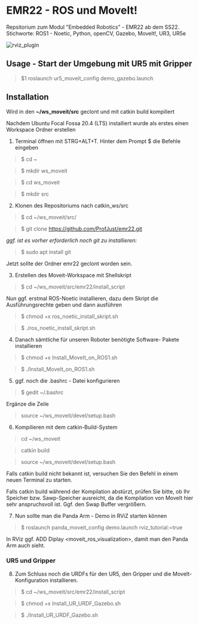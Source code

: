 # EMR22 - ROS und MoveIt!
Repsitorium zum Modul "Embedded Robotics" - EMR22 ab dem SS22.
Stichworte:  ROS1 - Noetic, Python, openCV, Gazebo, MoveIt!, UR3, UR5e

![rviz_plugin](https://jaspereb.github.io/UR5_With_ROS_Moveit_Tutorial/media/frontImg.png)


## Usage - Start der Umgebung mit UR5 mit Gripper ##
>$1 roslaunch ur5_moveit_config demo_gazebo.launch 



## Installation ##

Wird in den **~/ws_moveit/src** geclont und mit catkin build kompiliert


Nachdem Ubuntu Focal Fossa 20.4 (LTS) installiert wurde 
als erstes einen Workspace Ordner erstellen

1. Terminal öffnen mit STRG+ALT+T. Hinter dem Prompt $ die Befehle eingeben

>$ cd ~

>$ mkdir ws_moveit

>$ cd ws_moveit

>$ mkdir src

2. Klonen des Repositoriums nach catkin_ws/src
>$ cd ~/ws_moveit/src/

>$ git clone https://github.com/ProfJust/emr22.git

_ggf. ist es vorher erforderlich noch git zu installieren:_
>$ sudo apt install git

Jetzt sollte der Ordner emr22 geclont worden sein.


3. Erstellen des Moveit-Workspace mit Shellskript
>$ cd ~/ws_moveit/src/emr22/install_script

Nun ggf. erstmal ROS-Noetic installieren, dazu dem Skript 
die Ausführungsrechte geben und dann ausführen
>$ chmod +x ros_noetic_install_skript.sh

>$ ./ros_noetic_install_skript.sh 

4. Danach sämtliche für unseren Roboter benötigte Software-
Pakete installieren

>$ chmod +x  Install_MoveIt_on_ROS1.sh

>$ ./Install_MoveIt_on_ROS1.sh

5. ggf. noch die .bashrc - Datei konfigurieren
>$ gedit ~/.bashrc

Ergänze die Zeile
> source ~/ws_moveit/devel/setup.bash

6. Kompilieren mit dem catkin-Build-System
> cd ~/ws_moveit

> catkin build

> source ~/ws_moveit/devel/setup.bash

Falls catkin build nicht bekannt ist, 
versuchen Sie den Befehl in einem neuen Terminal zu starten.

Falls catkin build während der Kompilation abstürzt, prüfen Sie bitte, ob Ihr Speicher bzw. Sawp-Speicher ausreicht, da die Kompilation von MoveIt hier sehr anspruchsvoll ist. Ggf. den Swap Buffer vergrößern.

7. Nun sollte man die Panda Arm - Demo in RViZ starten können

>$ roslaunch panda_moveit_config demo.launch rviz_tutorial:=true

In RViz ggf. ADD Diplay <moveit_ros_visualization>, damit man den Panda Arm auch sieht.

### UR5 und Gripper ###

8. Zum Schluss noch die URDFs für den UR5, den Gripper und die MoveIt-Konfiguration installieren.

>$ cd ~/ws_moveit/src/emr22/install_script

>$ chmod +x Install_UR_URDF_Gazebo.sh

>$ ./Install_UR_URDF_Gazebo.sh

